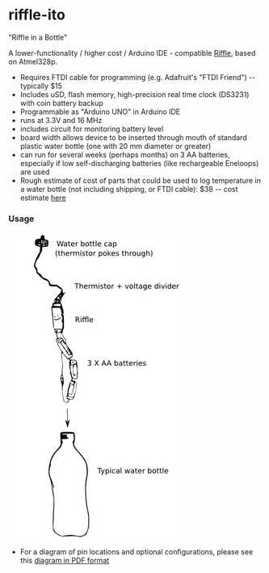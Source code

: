 riffle-ito
=========

"Riffle in a Bottle"

A lower-functionality / higher cost / Arduino IDE - compatible [Riffle](http://publiclab.org/wiki/riffle), based on Atmel328p.

- Requires FTDI cable for programming (e.g. Adafruit's "FTDI Friend") -- typically $15
- Includes uSD, flash memory, high-precision real time clock (DS3231) with coin battery backup
- Programmable as "Arduino UNO" in Arduino IDE
- runs at 3.3V and 16 MHz
- includes circuit for monitoring battery level
- board width allows device to be inserted through mouth of standard plastic water bottle (one with 20 mm diameter or greater)
- can run for several weeks (perhaps months) on 3 AA batteries, especially if low self-discharging batteries (like rechargeable Eneloops) are used
- Rough estimate of cost of parts that could be used to log temperature in a water bottle (not including shipping, or FTDI cable): $38 -- cost estimate [here](https://docs.google.com/spreadsheets/d/1v0O8HmP8-q_kPunHILv5Io3zThpqvPBZZoY3aYnxRDc/edit#gid=0)

### Usage

![Alt text](https://raw.githubusercontent.com/p-v-o-s/riffle328/master/RiffleInBottle.png "Optional title")

- For a diagram of pin locations and optional configurations, please see this [diagram in PDF format](https://github.com/p-v-o-s/riffle328/blob/master/riffleUsage.pdf)
